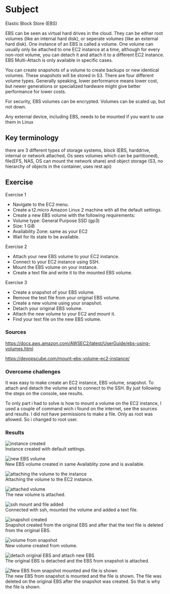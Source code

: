 # Subject
Elastic Block Store (EBS)  

EBS can be seen as virtual hard drives in the cloud. They can be either root volumes (like an internal hard disk), or seperate volumes (like an external hard disk). One instance of an EBS is called a volume. One volume can usually only be attached to one EC2 instance at a time, although for every non-root volume, you can detach it and attach it to a different EC2 instance. EBS Multi-Attach is only available in specific cases.  

You can create snapshots of a volume to create backups or new identical volumes. These snapshots will be stored in S3.
There are four different volume types. Generally speaking, lower performance means lower cost, but newer generations or specialized hardware might give better performance for lower costs.  

For security, EBS volumes can be encrypted. Volumes can be scaled up, but not down.  

Any external device, including EBS, needs to be mounted if you want to use them in Linux

## Key terminology
there are 3 different types of storage systems, block (EBS, harddrive, internal or network attached, Os sees volumes which can be partitioned), file(EFS, NAS, OS can mount the network share) and object storage (S3, no hierarchy of objects in the container, uses rest api) 

## Exercise
Exercise 1
- Navigate to the EC2 menu.
- Create a t2.micro Amazon Linux 2 machine with all the default settings.
- Create a new EBS volume with the following requirements:
-  Volume type: General Purpose SSD (gp3)
-  Size: 1 GiB
-  Availability Zone: same as your EC2
- Wait for its state to be available.

Exercise 2
- Attach your new EBS volume to your EC2 instance.
- Connect to your EC2 instance using SSH.
- Mount the EBS volume on your instance.
- Create a text file and write it to the mounted EBS volume.

Exercise 3
- Create a snapshot of your EBS volume.
- Remove the text file from your original EBS volume.
- Create a new volume using your snapshot.
- Detach your original EBS volume.
- Attach the new volume to your EC2 and mount it.
- Find your text file on the new EBS volume.

### Sources
https://docs.aws.amazon.com/AWSEC2/latest/UserGuide/ebs-using-volumes.html  

https://devopscube.com/mount-ebs-volume-ec2-instance/

### Overcome challenges
It was easy to make create an EC2 instance, EBS volume, snapshot. To attach and detach the volume and to connect to the SSH. By just following the steps on the console, see results.  

To only part i had to solve is how to mount a volume on the EC2 instance, I used a couple of command wich i found on the internet, see the sources and results. I did not have permissions to make a file. Only as root was allowed. So i changed to root user.  

### Results  
![instance created](https://github.com/Techgrounds-Cloud-9/cloud-9-karimtouzani24/blob/fb77c7bd713b474c21e4866268a0db8356524326/00_includes/AWS/EBS/ebs_1%20instance%20created.png)  
Instance created with default settings.  

![new EBS volume](https://github.com/Techgrounds-Cloud-9/cloud-9-karimtouzani24/blob/fb77c7bd713b474c21e4866268a0db8356524326/00_includes/AWS/EBS/ebs_2%20new%20ebs%20available.png)  
New EBS volume created in same Availablity zone and is available.  

![attaching the volume to the instance](https://github.com/Techgrounds-Cloud-9/cloud-9-karimtouzani24/blob/fb77c7bd713b474c21e4866268a0db8356524326/00_includes/AWS/EBS/ebs_3%20attaching%20ebs.png)  
Attaching the volume to the EC2 instance.  

![attached volume](https://github.com/Techgrounds-Cloud-9/cloud-9-karimtouzani24/blob/fb77c7bd713b474c21e4866268a0db8356524326/00_includes/AWS/EBS/ebs_4%20attached%20ebs.png)  
The new volume is attached.  

![ssh mount and file added](https://github.com/Techgrounds-Cloud-9/cloud-9-karimtouzani24/blob/fb77c7bd713b474c21e4866268a0db8356524326/00_includes/AWS/EBS/ebs_5%20ssh%20mount%20and%20text.png)  
Connected with ssh, mounted the volume and added a text file.  

![snapshot created](https://github.com/Techgrounds-Cloud-9/cloud-9-karimtouzani24/blob/fb77c7bd713b474c21e4866268a0db8356524326/00_includes/AWS/EBS/ebs_6%20snapshot.png)  
Snapshot created from the original EBS and after that the text file is deleted from the original EBS.  

![volume from snapshot](https://github.com/Techgrounds-Cloud-9/cloud-9-karimtouzani24/blob/fb77c7bd713b474c21e4866268a0db8356524326/00_includes/AWS/EBS/ebs_7%20volume%20from%20snapshot.png)  
New volume created from volume.  

![detach original EBS and attach new EBS](https://github.com/Techgrounds-Cloud-9/cloud-9-karimtouzani24/blob/fb77c7bd713b474c21e4866268a0db8356524326/00_includes/AWS/EBS/ebs_8%20detach%20and%20attach.png)  
The original EBS is detached and the EBS from snapshot is attached.  

![New EBS from snapshot mounted and file is shown](https://github.com/Techgrounds-Cloud-9/cloud-9-karimtouzani24/blob/fb77c7bd713b474c21e4866268a0db8356524326/00_includes/AWS/EBS/ebs_9%20file%20new%20ebs.png)  
The new EBS from snapshot is mounted and the file is shown. The file was deleted on the original EBS after the snapshot was created. So that is why the file is shown.  



